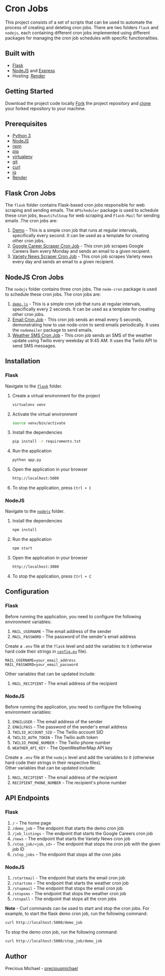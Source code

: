 # Cron Jobs

This project consists of a set of scripts that can be used to automate the process of creating and deleting cron jobs. There are two folders `flask` and `nodejs`, each containing different cron jobs implemented using different packages for managing the cron job schedules with specific functionalities.


## Built with
  * [Flask](https://flask.palletsprojects.com)
  * [NodeJS](https://nodejs.org/) and [Express](https://expressjs.com/) 
  * Hosting: [Render](https://render.com/)


## Getting Started
Download the project code locally
[Fork](https://help.github.com/en/articles/fork-a-repo) the project repository and [clone](https://help.github.com/en/articles/cloning-a-repository) your forked repository to your machine. 


## Prerequisites
* [Python 3](https://www.python.org/downloads/)
* [NodeJS](https://nodejs.org/en/download/)
* [npm](https://www.npmjs.com/get-npm)
* [pip](https://pip.pypa.io/en/stable/installing/)
* [virtualenv](https://virtualenv.pypa.io/en/latest/installation/)
* [git](https://git-scm.com/downloads)
* [curl](https://curl.haxx.se/download.html)
* [jq](https://stedolan.github.io/jq/download/)
* [Render](https://render.com/)



## Flask Cron Jobs
The `flask` folder contains Flask-based cron jobs responsible for web scraping and sending emails. The `APScheduler` package is used to schedule these cron jobs, `BeautifulSoup` for web scraping and `Flask-Mail` for sending emails .The cron jobs are:
1. [Demo](./flask/jobs.py) - This is a simple cron job that runs at regular intervals, specifically every second. It can be used as a template for creating other cron jobs.
2. [Google Career Scraper Cron Job](./flask/jobs.py) - This cron job scrapes Google Careers 9am every Monday and sends an email to a given recipient. 
3. [Variety News Scraper Cron Job](./flask/jobs.py) - This cron job scrapes Variety news every day and sends an email to a given recipient. 


## NodeJS Cron Jobs
The `nodejs` folder contains three cron jobs. The `node-cron` package is used to schedule these cron jobs. The cron jobs are:
1. [`demo.js`](./nodejs/demo.js) - This is a simple cron job that runs at regular intervals, specifically every 2 seconds. It can be used as a template for creating other cron jobs.
2. [Email Cron Job](./nodejs/controller.js) - This cron job sends an email every 5 seconds, demonstrating how to use node-cron to send emails periodically. It uses the `nodemailer` package to send emails.
3. [Weather SMS Cron Job](./nodejs/controller.js) - This cron job sends an SMS of the weather update using Twilio every weekday at 9:45 AM. It uses the Twilio API to send SMS messages.


## Installation
### Flask
Navigate to the [`flask`](./flask) folder.
1. Create a virtual environment for the project
    ```bash
    virtualenv venv
    ```
2. Activate the virtual environment
    ```bash
    source venv/bin/activate
    ```
3. Install the dependencies
    ```bash
    pip install -r requirements.txt
    ```
4. Run the application
    ```bash
    python app.py
    ```
5. Open the application in your browser 
    ```bash
    http://localhost:5000
    ```
6. To stop the application, press `Ctrl + C`


### NodeJS
Navigate to the [`nodejs`](./nodejs) folder.
1. Install the dependencies
    ```bash
    npm install
    ```
2. Run the application
    ```bash
    npm start
    ```
3. Open the application in your browser
    ```bash
    http://localhost:3000
    ```
4. To stop the application, press `Ctrl + C`

## Configuration
### Flask
Before running the application, you need to configure the following environment variables:
1. `MAIL_USERNAME` - The email address of the sender
2. `MAIL_PASSWORD` - The password of the sender's email address

Create a `.env` file at the `flask` level and add the variables to it (otherwise hard code their strings in [`config.py`](./flask/config.py) file).
```
MAIL_USERNAME=your_email_address
MAIL_PASSWORD=your_email_password
``` 
Other variables that can be updated include:
1. `MAIL_RECIPIENT` - The email address of the recipient


### NodeJS
Before running the application, you need to configure the following environment variables:
1. `EMAILUSER` - The email address of the sender
2. `EMAILPASS` - The password of the sender's email address
3. `TWILIO_ACCOUNT_SID` - The Twilio account SID
4. `TWILIO_AUTH_TOKEN` - The Twilio auth token
5. `TWILIO_PHONE_NUMBER` - The Twilio phone number
6. `WEATHER_API_KEY` - The OpenWeatherMap API key

Create a `.env` file at the `nodejs` level and add the variables to it (otherwise hard code their strings in their respective files).<br>
Other variables that can be updated include:
1. `MAIL_RECIPIENT` - The email address of the recipient
2. `RECIPIENT_PHONE_NUMBER` - The recipient's phone number


## API Endpoints
### Flask
1. `/` - The home page
2. `/demo_job` - The endpoint that starts the demo cron job
3. `/job_listings` - The endpoint that starts the Google Careers cron job
4. `/news` - The endpoint that starts the Variety News cron job
5. `/stop_job/<job_id>` - The endpoint that stops the cron job with the given job ID
6. `/stop_jobs` - The endpoint that stops all the cron jobs


### NodeJS
1. `/startmail` - The endpoint that starts the email cron job
2. `/startsms` - The endpoint that starts the weather cron job
3. `/stopmail` - The endpoint that stops the email cron job
4. `/stopsms` - The endpoint that stops the weather cron job
5. `/stopall` - The endpoint that stops all the cron jobs

**Note** - Curl commands can be used to start and stop the cron jobs. For example, to start the flask demo cron job, run the following command:
```bash
curl http://localhost:5000/demo_job
```
To stop the demo cron job, run the following command:
```bash
curl http://localhost:5000/stop_job/demo_job
``` 


## Author
Precious Michael - [preciousmichael](https://eyiza.github.io/precious-michael/)